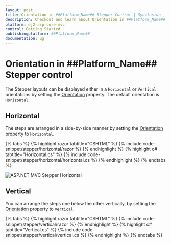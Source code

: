 ```yaml
---
layout: post
title: Orientation in ##Platform_Name## Stepper Control | Syncfusion
description: Checkout and learn about Orientation in ##Platform_Name## Stepper control of Syncfusion Essential JS 2 and more details.
platform: ej2-asp-core-mvc
control: Getting Started
publishingplatform: ##Platform_Name##
documentation: ug
---
```


# Orientation in ##Platform_Name## Stepper control

The Stepper layouts can be displayed either in a `Horizontal` or `Vertical` orientations by setting the [Orientation](https://help.syncfusion.com/cr/aspnetmvc-js2/Syncfusion.EJ2.Navigations.Stepper.html#Syncfusion_EJ2_Navigations_Stepper_Orientation) property. The default orientation is `Horizontal`.

## Horizontal

The steps are arranged in a side-by-side manner by setting the [Orientation](https://help.syncfusion.com/cr/aspnetmvc-js2/Syncfusion.EJ2.Navigations.Stepper.html#Syncfusion_EJ2_Navigations_Stepper_Orientation) property to `Horizontal`.

{% tabs %}
{% highlight razor tabtitle="CSHTML" %}
{% include code-snippet/stepper/horizontal/razor %}
{% endhighlight %}
{% highlight c# tabtitle="Horizontal.cs" %}
{% include code-snippet/stepper/horizontal/horizontal.cs %}
{% endhighlight %}
{% endtabs %}

![ASP.NET MVC Stepper Horizontal](images/stepper-horizontal.jpg)

## Vertical

You can arrange the steps one below the other vertically, by setting the [Orientation](https://help.syncfusion.com/cr/aspnetmvc-js2/Syncfusion.EJ2.Navigations.Stepper.html#Syncfusion_EJ2_Navigations_Stepper_Orientation) property to `Vertical`.

{% tabs %}
{% highlight razor tabtitle="CSHTML" %}
{% include code-snippet/stepper/vertical/razor %}
{% endhighlight %}
{% highlight c# tabtitle="Vertical.cs" %}
{% include code-snippet/stepper/vertical/vertical.cs %}
{% endhighlight %}
{% endtabs %}